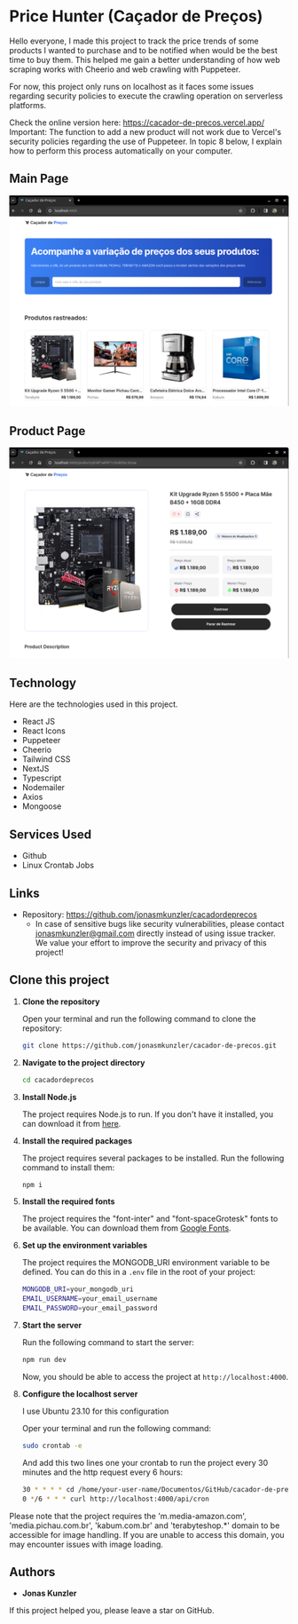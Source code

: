# Price Hunter (Caçador de Preços)

Hello everyone, I made this project to track the price trends of some products I wanted to purchase and to be notified when would be the best time to buy them. This helped me gain a better understanding of how web scraping works with Cheerio and web crawling with Puppeteer.

For now, this project only runs on localhost as it faces some issues regarding security policies to execute the crawling operation on serverless platforms.

Check the online version here:
https://cacador-de-precos.vercel.app/
Important: The function to add a new product will not work due to Vercel's security policies regarding the use of Puppeteer. In topic 8 below, I explain how to perform this process automatically on your computer.

## Main Page

![Principal Image](public/assets/images/main-page.png)

## Product Page

![Product Image](public/assets/images/product-page.png)

## Technology

Here are the technologies used in this project.

- React JS
- React Icons
- Puppeteer
- Cheerio
- Tailwind CSS
- NextJS
- Typescript
- Nodemailer
- Axios
- Mongoose

## Services Used

- Github
- Linux Crontab Jobs

## Links

- Repository: https://github.com/jonasmkunzler/cacadordeprecos
  - In case of sensitive bugs like security vulnerabilities, please contact
    jonasmkunzler@gmail.com directly instead of using issue tracker. We value your effort
    to improve the security and privacy of this project!

## Clone this project

1. **Clone the repository**

   Open your terminal and run the following command to clone the repository:

   ```bash
   git clone https://github.com/jonasmkunzler/cacador-de-precos.git
   ```

2. **Navigate to the project directory**

   ```bash
   cd cacadordeprecos
   ```

3. **Install Node.js**

   The project requires Node.js to run. If you don't have it installed, you can download it from [here](https://nodejs.org/en/download/).

4. **Install the required packages**

   The project requires several packages to be installed. Run the following command to install them:

   ```bash
   npm i
   ```

5. **Install the required fonts**

   The project requires the "font-inter" and "font-spaceGrotesk" fonts to be available. You can download them from [Google Fonts](https://fonts.google.com/).

6. **Set up the environment variables**

   The project requires the MONGODB_URI environment variable to be defined. You can do this in a `.env` file in the root of your project:

   ```bash
   MONGODB_URI=your_mongodb_uri
   EMAIL_USERNAME=your_email_username
   EMAIL_PASSWORD=your_email_password
   ```

7. **Start the server**

   Run the following command to start the server:

   ```bash
   npm run dev
   ```

   Now, you should be able to access the project at `http://localhost:4000`.

8. **Configure the localhost server**

   I use Ubuntu 23.10 for this configuration

   Oper your terminal and run the following command:

   ```bash
   sudo crontab -e
   ```

   And add this two lines one your crontab to run the project every 30 minutes and the http request every 6 hours:

   ```bash
   30 * * * * cd /home/your-user-name/Documentos/GitHub/cacador-de-precos && npm start
   0 */6 * * * curl http://localhost:4000/api/cron
   ```

Please note that the project requires the 'm.media-amazon.com', 'media.pichau.com.br', 'kabum.com.br' and 'terabyteshop.\*' domain to be accessible for image handling. If you are unable to access this domain, you may encounter issues with image loading.

## Authors

- **Jonas Kunzler**

If this project helped you, please leave a star on GitHub.
